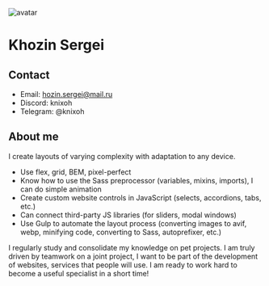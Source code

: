 ![avatar](https://avatars.githubusercontent.com/u/163114520?v=4 'avatar')

# Khozin Sergei

## Contact

- Email: hozin.sergei@mail.ru
- Discord: knixoh
- Telegram: @knixoh

## About me

I create layouts of varying complexity with adaptation to any device.

- Use flex, grid, BEM, pixel-perfect
- Know how to use the Sass preprocessor (variables, mixins, imports), I can do simple animation
- Create custom website controls in JavaScript (selects, accordions, tabs, etc.)
- Can connect third-party JS libraries (for sliders, modal windows)
- Use Gulp to automate the layout process (converting images to avif, webp, minifying code, converting to Sass, autoprefixer, etc.)

I regularly study and consolidate my knowledge on pet projects. I am truly driven by teamwork on a joint project, I want to be part of the development of websites, services that people will use. I am ready to work hard to become a useful specialist in a short time!

